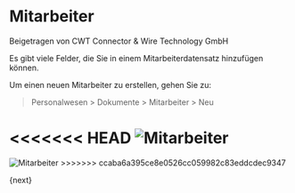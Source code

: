 # Mitarbeiter
<span class="text-muted contributed-by">Beigetragen von CWT Connector & Wire Technology GmbH</span>

Es gibt viele Felder, die Sie in einem Mitarbeiterdatensatz hinzufügen können.

Um einen neuen Mitarbeiter zu erstellen, gehen Sie zu:

> Personalwesen > Dokumente > Mitarbeiter > Neu

<<<<<<< HEAD
<img class="screenshot" alt="Mitarbeiter" src="/docs/assets/img/human-resources/employee.png">
=======
<img class="screenshot" alt="Mitarbeiter" src="{{docs_base_url}}/assets/img/human-resources/employee.png">
>>>>>>> ccaba6a395ce8e0526cc059982c83eddcdec9347

{next}

